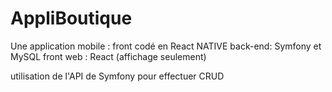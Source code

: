 # AppliBoutique

Une application mobile : front codé en React NATIVE 
back-end: Symfony et MySQL
front web : React (affichage seulement)

utilisation de l'API de Symfony pour effectuer CRUD
